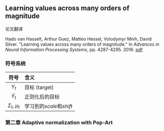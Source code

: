 ## Learning values across many orders of magnitude

论文翻译

Hado van Hasselt, Arthur Guez, Matteo Hessel, Volodymyr Mnih, David Silver. "Learning values across many orders of magnitude." In *Advances in Neural Information Processing Systems*, pp. 4287-4295. 2016. [pdf](https://arxiv.org/pdf/1602.07714)

### 符号系统

| 符号 	| 含义 |
| :---: | :--- |
| $Y_t$ | 目标 (target) |
| $\tilde{Y}_t$ | 正则化后的目标 |
| $\Sigma_t$, $\mu_t$ | 学习到的*scale*和*shift* |

### 第二章 Adaptive normalization with Pop-Art

